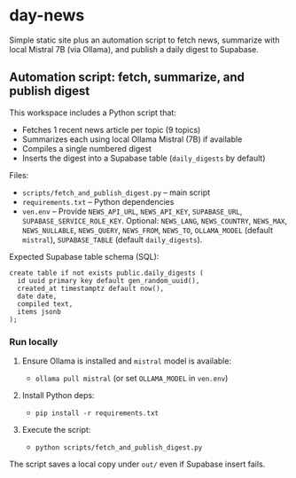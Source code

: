 # day-news

Simple static site plus an automation script to fetch news, summarize with local Mistral 7B (via Ollama), and publish a daily digest to Supabase.

## Automation script: fetch, summarize, and publish digest

This workspace includes a Python script that:

- Fetches 1 recent news article per topic (9 topics)
- Summarizes each using local Ollama Mistral (7B) if available
- Compiles a single numbered digest
- Inserts the digest into a Supabase table (`daily_digests` by default)

Files:
- `scripts/fetch_and_publish_digest.py` – main script
- `requirements.txt` – Python dependencies
- `ven.env` – Provide `NEWS_API_URL`, `NEWS_API_KEY`, `SUPABASE_URL`, `SUPABASE_SERVICE_ROLE_KEY`. Optional: `NEWS_LANG`, `NEWS_COUNTRY`, `NEWS_MAX`, `NEWS_NULLABLE`, `NEWS_QUERY`, `NEWS_FROM`, `NEWS_TO`, `OLLAMA_MODEL` (default `mistral`), `SUPABASE_TABLE` (default `daily_digests`).

Expected Supabase table schema (SQL):

```
create table if not exists public.daily_digests (
  id uuid primary key default gen_random_uuid(),
  created_at timestamptz default now(),
  date date,
  compiled text,
  items jsonb
);
```

### Run locally

1) Ensure Ollama is installed and `mistral` model is available:
	- `ollama pull mistral` (or set `OLLAMA_MODEL` in `ven.env`)

2) Install Python deps:
	- `pip install -r requirements.txt`

3) Execute the script:
	- `python scripts/fetch_and_publish_digest.py`

The script saves a local copy under `out/` even if Supabase insert fails.